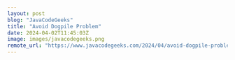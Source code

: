 ```yaml
---
layout: post
blog: "JavaCodeGeeks"
title: "Avoid Dogpile Problem"
date: 2024-04-02T11:45:03Z
image: images/javacodegeeks.png
remote_url: "https://www.javacodegeeks.com/2024/04/avoid-dogpile-problem.html"
---
```

